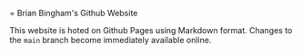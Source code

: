 = Brian Bingham's Github Website

This website is hoted on Github Pages using Markdown format.  Changes to the `main` branch become immediately available online.